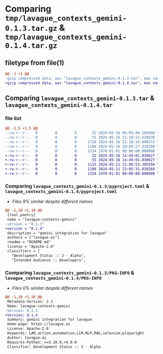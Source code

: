 # Comparing `tmp/lavague_contexts_gemini-0.1.3.tar.gz` & `tmp/lavague_contexts_gemini-0.1.4.tar.gz`

## filetype from file(1)

```diff
@@ -1 +1 @@
-gzip compressed data, was "lavague_contexts_gemini-0.1.3.tar", max compression
+gzip compressed data, was "lavague_contexts_gemini-0.1.4.tar", max compression
```

## Comparing `lavague_contexts_gemini-0.1.3.tar` & `lavague_contexts_gemini-0.1.4.tar`

### file list

```diff
@@ -1,5 +1,5 @@
--rw-r--r--   0        0        0       32 2024-05-16 06:05:44.166686 lavague_contexts_gemini-0.1.3/README.md
--rw-r--r--   0        0        0       55 2024-05-16 21:10:23.639638 lavague_contexts_gemini-0.1.3/lavague/contexts/gemini/__init__.py
--rw-r--r--   0        0        0     1738 2024-05-16 21:10:10.906372 lavague_contexts_gemini-0.1.3/lavague/contexts/gemini/base.py
--rw-r--r--   0        0        0     1108 2024-05-16 20:09:27.326208 lavague_contexts_gemini-0.1.3/pyproject.toml
--rw-r--r--   0        0        0     1334 1970-01-01 00:00:00.000000 lavague_contexts_gemini-0.1.3/PKG-INFO
+-rw-r--r--   0        0        0       32 2024-05-16 14:49:01.030627 lavague_contexts_gemini-0.1.4/README.md
+-rw-r--r--   0        0        0       55 2024-05-16 14:49:01.030627 lavague_contexts_gemini-0.1.4/lavague/contexts/gemini/__init__.py
+-rw-r--r--   0        0        0     1115 2024-05-21 21:06:53.305594 lavague_contexts_gemini-0.1.4/lavague/contexts/gemini/base.py
+-rw-r--r--   0        0        0     1108 2024-05-21 23:05:31.830269 lavague_contexts_gemini-0.1.4/pyproject.toml
+-rw-r--r--   0        0        0     1334 1970-01-01 00:00:00.000000 lavague_contexts_gemini-0.1.4/PKG-INFO
```

### Comparing `lavague_contexts_gemini-0.1.3/pyproject.toml` & `lavague_contexts_gemini-0.1.4/pyproject.toml`

 * *Files 9% similar despite different names*

```diff
@@ -1,10 +1,10 @@
 [tool.poetry]
 name = "lavague-contexts-gemini"
-version = "0.1.3"
+version = "0.1.4"
 description = "gemini integration for lavague"
 authors = ["lavague-ai"]
 readme = "README.md"
 license = "Apache-2.0"
 classifiers = [
   "Development Status :: 3 - Alpha",
   "Intended Audience :: Developers",
```

### Comparing `lavague_contexts_gemini-0.1.3/PKG-INFO` & `lavague_contexts_gemini-0.1.4/PKG-INFO`

 * *Files 0% similar despite different names*

```diff
@@ -1,10 +1,10 @@
 Metadata-Version: 2.1
 Name: lavague-contexts-gemini
-Version: 0.1.3
+Version: 0.1.4
 Summary: gemini integration for lavague
 Home-page: https://lavague.ai
 License: Apache-2.0
 Keywords: LAM,action,automation,LLM,NLP,RAG,selenium,playwright
 Author: lavague-ai
 Requires-Python: >=3.10.0,<4.0.0
 Classifier: Development Status :: 3 - Alpha
```

